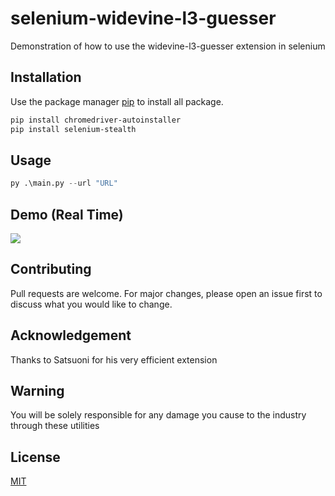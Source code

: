 # selenium-widevine-l3-guesser

Demonstration of how to use the widevine-l3-guesser extension in selenium

## Installation

Use the package manager [pip](https://pip.pypa.io/en/stable/) to install all package.

```bash
pip install chromedriver-autoinstaller
pip install selenium-stealth
```

## Usage

```python
py .\main.py --url "URL"
```

## Demo (Real Time)

![](https://cdn.discordapp.com/attachments/824817184135184398/871036412374417408/selenium.gif)

## Contributing
Pull requests are welcome. For major changes, please open an issue first to discuss what you would like to change.


## Acknowledgement
Thanks to Satsuoni for his very efficient extension

## Warning
You will be solely responsible for any damage you cause to the industry through these utilities

## License
[MIT](https://choosealicense.com/licenses/mit/)
